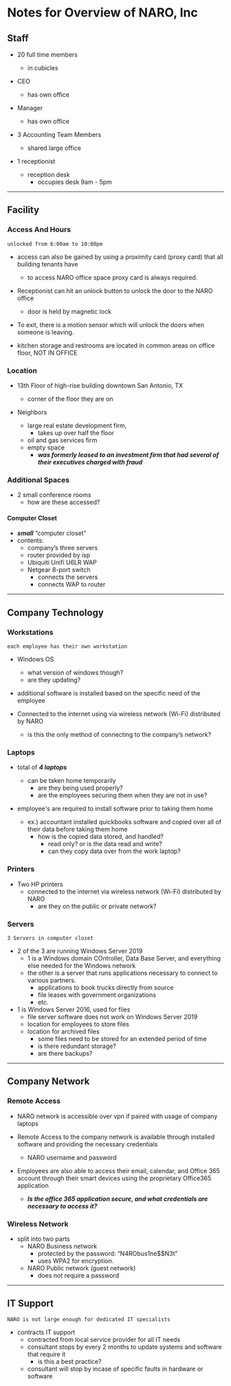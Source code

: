 # Notes for Overview of NARO, Inc

## Staff

* 20 full time members
  * in cubicles

* CEO
  * has own office
* Manager
  * has own office
* 3 Accounting Team Members
  * shared large office

* 1 receptionist
  * reception desk
    * occupies desk 9am - 5pm

___

## Facility

### Access And Hours

    unlocked from 6:00am to 10:00pm

* access can also be gained by using a proximity card (proxy card) that all building tenants have
  * to access NARO office space proxy card is always required.

* Receptionist can hit an unlock button to unlock the door to the NARO office
  * door is held by magnetic lock

* To exit, there is a motion sensor which will unlock the doors when someone is leaving.

* kitchen storage and restrooms are located in common areas on office floor, NOT IN OFFICE

### Location

* 13th Floor of high-rise building downtown San Antonio, TX
  * corner of the floor they are on

* Neighbors
  * large real estate development firm,
    * takes up over half the floor
  * oil and gas services firm
  * empty space
    * ***was formerly leased to an investment firm that had several of their executives charged with fraud***
  
### Additional Spaces

* 2 small conference rooms
  * how are these accessed?

#### Computer Closet

* ***small*** “computer closet”
* contents:
  * company’s three servers
  * router provided by isp
  * Ubiquiti Unifi U6LR WAP
  * Netgear 8-port switch
    * connects the servers
    * connects WAP to router

___

## Company Technology

### Workstations

    each employee has their own workstation

* Windows OS
  * what version of windows though?
  * are they updating?

* additional software is installed based on the specific need of the employee

* Connected to the internet using via wireless network (Wi-Fi) distributed by NARO
  * is this the only method of connecting to the company’s network?

### Laptops

* total of ***4 laptops***
  * can be taken home temporarily
    * are they being used properly?
    * are the employees securing them when they are not in use?

* employee's are required to install software prior to taking them home
  * ex.) accountant installed quickbooks software and copied over all of their data before taking them home
    * how is the copied data stored, and handled?
      * read only? or is the data read and write?
      * can they copy data over from the work laptop?

### Printers

* Two HP printers
  * connected to the internet via wireless network (Wi-Fi) distributed by NARO
    * are they on the public or private network?

### Servers

    3 Servers in computer closet

* 2 of the 3 are running Windows Server 2019
  * 1 is a Windows domain COntroller, Data Base Server, and everything else needed for the Windows network
  * the other is a server that runs applications necessary to connect to various partners.
    * applications to book trucks directly from source
    * file leases with government organizations
    * etc.
* 1 is Windows Server 2016, used for files
  * file server software does not work on Windows Server 2019
  * location for employees to store files
  * location for archived files
    * some files need to be stored for an extended period of time
    * is there redundant storage?
    * are there backups?

___

## Company Network

### Remote Access

* NARO network is accessible over vpn if paired with usage of company laptops
* Remote Access to the company network is available through installed software and providing the necessary credentials
  * NARO username and password

* Employees are also able to access their email, calendar, and Office 365 account through their smart devices using the proprietary Office365 application
  * ***Is the office 365 application secure, and what credentials are necessary to access it?***

### Wireless Network

* split into two parts
  * NARO Business network
    * protected by the password: “N4RObus1ne$$N3t”
    * uses WPA2 for encryption.
  * NARO Public network (guest network)
    * does not require a password

___

## IT Support

    NARO is not large enough for dedicated IT specialists

* contracts IT support
  * contracted from local service provider for all IT needs
  * consultant stops by every 2 months to update systems and software that require it
    * is this a best practice?
  * consultant will stop by incase of specific faults in hardware or software
